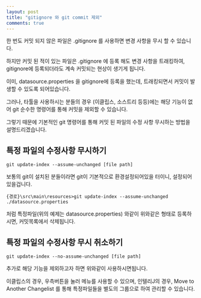 ```yaml
---
layout: post
title: "gitignore 와 git commit 제외"
comments: true
---
```



한 번도 커밋 되지 않은 파일은 .gitignore 를 사용하면 변경 사항을 무시 할 수 있습니다.

하지만 커밋 된 적이 있는 파일은 .gitignore 에 등록 해도 변경 사항을 트래킹하여, gitignore에 등록되더라도 계속 커밋되는 현상이 생기게 됩니다.

이미, datasource.properties 을 gitignore에 등록을 했는데, 트래킹되면서 커밋이 발생할 수 있도록 되어있습니다.

그러나, 타툴을 사용하시는 분들의 경우 (이클립스, 소스트리 등등)에는 해당 기능이 없어 git 순수한 명령어를 통해 커밋을 제외할 수 있습니다.

그렇기 때문에 기본적인 git 명령어를 통해 커밋 된 파일의 수정 사항 무시하는 방법을 설명드리겠습니다.


특정 파일의 수정사항 무시하기
----

```
git update-index --assume-unchanged [file path]
```

보통의 git이 설치된 분들이라면 git이 기본적으로 환경설정되어있을 터이니, 설정되어있을겁니다.

```
{경로}\src\main\resources>git update-index --assume-unchanged ./datasource.properties
```
처럼 특정파일(위의 예제는 datasource.properties) 와같이 위와같은 형태로 등록하시면, 커밋목록에서 삭제됩니다.



특정 파일의 수정사항 무시 취소하기
---

```
git update-index --no-assume-unchanged [file path]
```
추가로 해당 기능을 제외하고자 하면 위와같이 사용하시면됩니다.

이클립스의 경우, 우측버튼을 눌러 메뉴를 사용할 수 있으며,
인텔리J의 경우, Move to Another Changelist 를 통해 특정파일들을 별도의 그룹으로 하여 관리할 수 있습니다.
